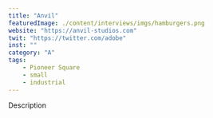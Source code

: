 ```yaml
---
title: "Anvil"
featuredImage: ./content/interviews/imgs/hamburgers.png
website: "https://anvil-studios.com"
twit: "https://twitter.com/adobe"
inst: ""
category: "A"
tags:
    - Pioneer Square
    - small
    - industrial
---
```


Description
